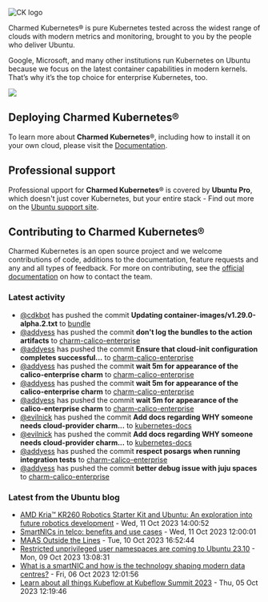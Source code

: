 ![CK logo](https://assets.ubuntu.com/v1/451d4cf4-Charmed+Kubernetes_RGB_onWhite_2022.svg)

Charmed Kubernetes® is pure Kubernetes tested across the widest range of clouds with modern metrics and monitoring, brought to you by the people who deliver Ubuntu.

Google, Microsoft, and many other institutions run Kubernetes on Ubuntu because we focus on the latest container capabilities in modern kernels. That’s why it’s the top choice for enterprise Kubernetes, too.

![](https://assets.ubuntu.com/v1/843c77b6-juju-at-a-glace.svg)

## Deploying Charmed Kubernetes®

To learn more about **Charmed Kubernetes**®, including how to install it on your own cloud, please visit the [Documentation][docs].

## Professional support

Professional upport for **Charmed Kubernetes**® is covered by **Ubuntu Pro**, which doesn't just cover Kubernetes, but your entire stack - Find out more on the [Ubuntu support site](https://ubuntu.com/support).

## Contributing to Charmed Kubernetes®

Charmed Kubernetes is an open source project and we welcome contributions of code, additions to the documentation, feature requests and any and all types of feedback. For more on contributing, see the [official documentation][get-in-touch] on how to contact the team.

<!-- LINKS -->
[docs]: https://ubuntu.com/kubernetes/docs
[get-in-touch]: https://ubuntu.com/kubernetes/docs/get-in-touch

### Latest activity

<!-- activity starts -->
 - [@cdkbot](https://github.com/cdkbot) has pushed the commit **Updating container-images/v1.29.0-alpha.2.txt** to [bundle](https://github.com/charmed-kubernetes/bundle)
 - [@addyess](https://github.com/addyess) has pushed the commit **don't log the bundles to the action artifacts** to [charm-calico-enterprise](https://github.com/charmed-kubernetes/charm-calico-enterprise)
 - [@addyess](https://github.com/addyess) has pushed the commit **Ensure that cloud-init configuration completes successful...** to [charm-calico-enterprise](https://github.com/charmed-kubernetes/charm-calico-enterprise)
 - [@addyess](https://github.com/addyess) has pushed the commit **wait 5m for appearance of the calico-enterprise charm** to [charm-calico-enterprise](https://github.com/charmed-kubernetes/charm-calico-enterprise)
 - [@addyess](https://github.com/addyess) has pushed the commit **wait 5m for appearance of the calico-enterprise charm** to [charm-calico-enterprise](https://github.com/charmed-kubernetes/charm-calico-enterprise)
 - [@addyess](https://github.com/addyess) has pushed the commit **wait 5m for appearance of the calico-enterprise charm** to [charm-calico-enterprise](https://github.com/charmed-kubernetes/charm-calico-enterprise)
 - [@evilnick](https://github.com/evilnick) has pushed the commit **Add docs regarding WHY someone needs cloud-provider charm...** to [kubernetes-docs](https://github.com/charmed-kubernetes/kubernetes-docs)
 - [@evilnick](https://github.com/evilnick) has pushed the commit **Add docs regarding WHY someone needs cloud-provider charm...** to [kubernetes-docs](https://github.com/charmed-kubernetes/kubernetes-docs)
 - [@addyess](https://github.com/addyess) has pushed the commit **respect posargs when running integration tests** to [charm-calico-enterprise](https://github.com/charmed-kubernetes/charm-calico-enterprise)
 - [@addyess](https://github.com/addyess) has pushed the commit **better debug issue with juju spaces** to [charm-calico-enterprise](https://github.com/charmed-kubernetes/charm-calico-enterprise)
<!-- activity ends -->

<!-- roadmap starts -->

<!-- roadmap ends -->

### Latest from the Ubuntu blog

<!-- blog starts -->
* [AMD Kria&#x2122; KR260 Robotics Starter Kit and Ubuntu: An exploration into future robotics development](https://ubuntu.com//blog/ubuntu-core-on-amd-kr260) - Wed, 11 Oct 2023 14:00:52 
* [SmartNICs in telco: benefits and use cases](https://ubuntu.com//blog/smartnics-in-telco-benefits-and-use-cases) - Wed, 11 Oct 2023 12:00:01 
* [MAAS Outside the Lines](https://ubuntu.com//blog/maas-outside-the-lines) - Tue, 10 Oct 2023 16:52:44 
* [Restricted unprivileged user namespaces are coming to Ubuntu 23.10](https://ubuntu.com//blog/ubuntu-23-10-restricted-unprivileged-user-namespaces) - Mon, 09 Oct 2023 13:08:31 
* [What is a smartNIC and how is the technology shaping modern data centres?](https://ubuntu.com//blog/what-is-a-smartnic-and-how-is-the-technology-shaping-modern-data-centres) - Fri, 06 Oct 2023 12:01:56 
* [Learn about all things Kubeflow at Kubeflow Summit 2023](https://ubuntu.com//blog/kubeflow-summit-2023) - Thu, 05 Oct 2023 12:19:46 
<!-- blog ends -->
